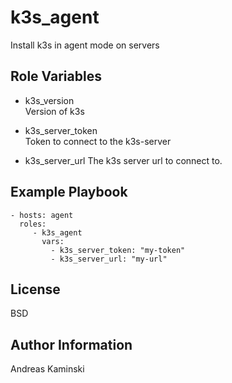 k3s_agent
=========

Install k3s in agent mode on servers

Role Variables
--------------

- k3s_version  
  Version of k3s

- k3s_server_token  
  Token to connect to the k3s-server

- k3s_server_url
  The k3s server url to connect to.

Example Playbook
----------------

    - hosts: agent
      roles:
         - k3s_agent
           vars:
             - k3s_server_token: "my-token"
             - k3s_server_url: "my-url"

License
-------

BSD

Author Information
------------------

Andreas Kaminski
